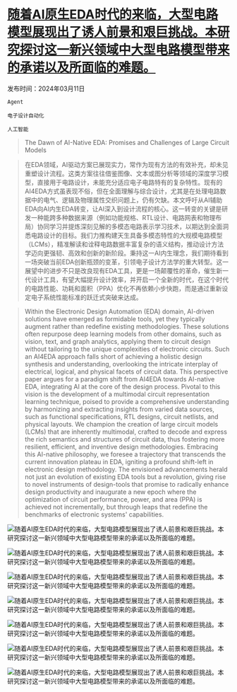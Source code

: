# [随着AI原生EDA时代的来临，大型电路模型展现出了诱人前景和艰巨挑战。本研究探讨这一新兴领域中大型电路模型带来的承诺以及所面临的难题。](https://arxiv.org/abs/2403.07257)

发布时间：2024年03月11日

`Agent`

`电子设计自动化`

`人工智能`

> The Dawn of AI-Native EDA: Promises and Challenges of Large Circuit Models

> 在EDA领域，AI驱动方案已展现实力，常作为现有方法的有效补充，却未见重塑设计流程。这类方案往往借鉴图像、文本或图分析等领域的深度学习模型，直接用于电路设计，未能充分适应电子电路特有的复杂特性。现有的AI4EDA方式虽表现不俗，但在全面理解与综合设计，尤其是在处理电路数据中的电气、逻辑及物理属性交织问题上，仍有欠缺。本文呼吁从AI辅助EDA向AI内生EDA转变，让AI深入到设计流程的核心。这一转变的关键是研发一种能跨多种数据来源（例如功能规格、RTL设计、电路网表和物理布局）协同学习并提炼深刻见解的多模态电路表示学习技术，以期达到全面洞悉电路设计的目标。我们力推构建天生具备多模态特性的大规模电路模型（LCMs），精准解读和诠释电路数据丰富复杂的语义结构，推动设计方法学迈向更强韧、高效和创新的新阶段。秉持这一AI内生理念，我们期待看到一场突破当前EDA创新瓶颈的变革，引领电子设计方法学的重大转型。这一展望中的进步不只是改良现有EDA工具，更是一场颠覆性的革命，催生新一代设计工具，有望大幅提升设计效率，并开启一个全新的时代，在这个时代的电路性能、功耗和面积（PPA）优化不再依赖小步快跑，而是通过重新设定电子系统性能标准的跃迁式突破来达成。

> Within the Electronic Design Automation (EDA) domain, AI-driven solutions have emerged as formidable tools, yet they typically augment rather than redefine existing methodologies. These solutions often repurpose deep learning models from other domains, such as vision, text, and graph analytics, applying them to circuit design without tailoring to the unique complexities of electronic circuits. Such an AI4EDA approach falls short of achieving a holistic design synthesis and understanding, overlooking the intricate interplay of electrical, logical, and physical facets of circuit data. This perspective paper argues for a paradigm shift from AI4EDA towards AI-native EDA, integrating AI at the core of the design process. Pivotal to this vision is the development of a multimodal circuit representation learning technique, poised to provide a comprehensive understanding by harmonizing and extracting insights from varied data sources, such as functional specifications, RTL designs, circuit netlists, and physical layouts.
  We champion the creation of large circuit models (LCMs) that are inherently multimodal, crafted to decode and express the rich semantics and structures of circuit data, thus fostering more resilient, efficient, and inventive design methodologies. Embracing this AI-native philosophy, we foresee a trajectory that transcends the current innovation plateau in EDA, igniting a profound shift-left in electronic design methodology. The envisioned advancements herald not just an evolution of existing EDA tools but a revolution, giving rise to novel instruments of design-tools that promise to radically enhance design productivity and inaugurate a new epoch where the optimization of circuit performance, power, and area (PPA) is achieved not incrementally, but through leaps that redefine the benchmarks of electronic systems' capabilities.

![随着AI原生EDA时代的来临，大型电路模型展现出了诱人前景和艰巨挑战。本研究探讨这一新兴领域中大型电路模型带来的承诺以及所面临的难题。](../../../paper_images/2403.07257/x2.png)

![随着AI原生EDA时代的来临，大型电路模型展现出了诱人前景和艰巨挑战。本研究探讨这一新兴领域中大型电路模型带来的承诺以及所面临的难题。](../../../paper_images/2403.07257/x3.png)

![随着AI原生EDA时代的来临，大型电路模型展现出了诱人前景和艰巨挑战。本研究探讨这一新兴领域中大型电路模型带来的承诺以及所面临的难题。](../../../paper_images/2403.07257/x4.png)

![随着AI原生EDA时代的来临，大型电路模型展现出了诱人前景和艰巨挑战。本研究探讨这一新兴领域中大型电路模型带来的承诺以及所面临的难题。](../../../paper_images/2403.07257/DSE_framework.png)

![随着AI原生EDA时代的来临，大型电路模型展现出了诱人前景和艰巨挑战。本研究探讨这一新兴领域中大型电路模型带来的承诺以及所面临的难题。](../../../paper_images/2403.07257/x5.png)

![随着AI原生EDA时代的来临，大型电路模型展现出了诱人前景和艰巨挑战。本研究探讨这一新兴领域中大型电路模型带来的承诺以及所面临的难题。](../../../paper_images/2403.07257/x6.png)

![随着AI原生EDA时代的来临，大型电路模型展现出了诱人前景和艰巨挑战。本研究探讨这一新兴领域中大型电路模型带来的承诺以及所面临的难题。](../../../paper_images/2403.07257/x7.png)
